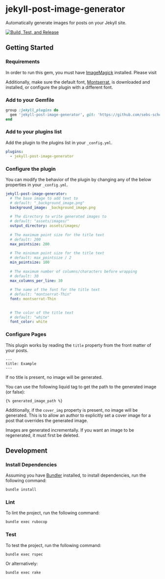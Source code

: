 # jekyll-post-image-generator

Automatically generate images for posts on your Jekyll site.

[![Build, Test, and Release](https://github.com/sebs-scholarship/jekyll-post-image-generator/actions/workflows/main.yml/badge.svg)](https://github.com/sebs-scholarship/jekyll-post-image-generator/actions/workflows/main.yml)


## Getting Started

### Requirements
In order to run this gem, you must have [ImageMagick](https://imagemagick.org/) installed. Please visit

Additionally, make sure the default font, [Montserrat](https://fonts.google.com/specimen/Montserrat), is downloaded and installed, or configure the plugin
with a different font.

### Add to your Gemfile
```ruby
group :jekyll_plugins do
  gem 'jekyll-post-image-generator', git: 'https://github.com/sebs-scholarship/jekyll-post-image-generator'
end
```

### Add to your plugins list

Add the plugin to the plugins list in your `_config.yml`.
```yaml
plugins:
  - jekyll-post-image-generator
```

### Configure the plugin
You can modify the behavior of the plugin by changing any of the below properties in your `_config.yml`.
```yaml
jekyll-post-image-generator:
  # The base image to add text to
  # default: "_background_image.png"
  background_image: _background_image.png
  
  # The directory to write generated images to
  # default: "assets/images/"
  output_directory: assets/images/
  
  # The maximum point size for the title text
  # default: 200
  max_pointsize: 200
  
  # The minimum point size for the title text
  # default: max_pointsize / 2
  min_pointsize: 100
  
  # The maximum number of columns/characters before wrapping
  # default: 30
  max_columns_per_line: 30
  
  # The name of the font for the title text
  # default: "montserrat-Thin" 
  font: montserrat-Thin
  
  
  # The color of the title text
  # default: "white"
  font_color: white
```

### Configure Pages
This plugin works by reading the `title` property from the front matter of your posts.
```text
---
title: Example
---
```
If no title is present, no image will be generated.

You can use the following liquid tag to get the path to the generated image (or false):
```text
{% generated_image_path %}
```

Additionally, if the `cover_img` property is present, no image will
be generated. This is to allow an author to explicitly set a cover image
for a post that overrides the generated image.

Images are generated incrementally. If you want an image to be regenerated,
it must first be deleted.

## Development

### Install Dependencies
Assuming you have [Bundler](https://bundler.io/) installed, to install dependencies, run the following command:
```bash
bundle install
```

### Lint
To lint the project, run the following command:
```bash
bundle exec rubocop
```

### Test
To test the project, run the following command:
```bash
bundle exec rspec
```

Or alternatively:
```bash
bundle exec rake
```